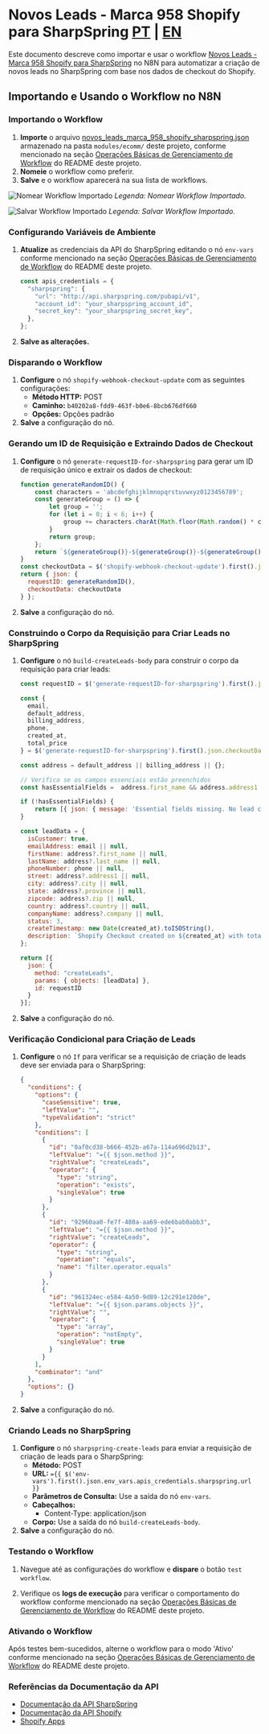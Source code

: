 # Novos Leads - Marca 958 Shopify para SharpSpring [PT](novos_leads_marca_958_shopify_sharpspring.md) | [EN](novos_leads_marca_958_shopify_sharpspring-en_us.md)

Este documento descreve como importar e usar o workflow [Novos Leads - Marca 958 Shopify para SharpSpring](../../../modules/ecomm/novos_leads_marca_958_shopify_sharpspring.json) no N8N para automatizar a criação de novos leads no SharpSpring com base nos dados de checkout do Shopify.

## Importando e Usando o Workflow no N8N

### Importando o Workflow

1. **Importe** o arquivo [novos_leads_marca_958_shopify_sharpspring.json](../../../modules/ecomm/novos_leads_marca_958_shopify_sharpspring.json) armazenado na pasta `modules/ecomm/` deste projeto, conforme mencionado na seção [Operações Básicas de Gerenciamento de Workflow](../../../README.md#basic-workflow-management-operations) do README deste projeto.
2. **Nomeie** o workflow como preferir.
3. **Salve** e o workflow aparecerá na sua lista de workflows.

![Nomear Workflow Importado](../../assets/pictures/ecomm/pic_03_n8n_novos_leads_name.png)
*Legenda: Nomear Workflow Importado.*

![Salvar Workflow Importado](../../assets/pictures/ecomm/pic_04_n8n_novos_leads_save.png)
*Legenda: Salvar Workflow Importado.*

### Configurando Variáveis de Ambiente

1. **Atualize** as credenciais da API do SharpSpring editando o nó `env-vars` conforme mencionado na seção [Operações Básicas de Gerenciamento de Workflow](../../../README.md#basic-workflow-management-operations) do README deste projeto.

    ```javascript
    const apis_credentials = {
      "sharpspring": {
        "url": "http://api.sharpspring.com/pubapi/v1",
        "account_id": "your_sharpspring_account_id",
        "secret_key": "your_sharpspring_secret_key",
      },
    };
    ```

2. **Salve as alterações.**

### Disparando o Workflow

1. **Configure** o nó `shopify-webhook-checkout-update` com as seguintes configurações:
    - **Método HTTP:** POST
    - **Caminho:** `b40202a8-fdd9-463f-b0e6-8bcb676df660`
    - **Opções:** Opções padrão
2. **Salve** a configuração do nó.

### Gerando um ID de Requisição e Extraindo Dados de Checkout

1. **Configure** o nó `generate-requestID-for-sharpspring` para gerar um ID de requisição único e extrair os dados de checkout:

    ```javascript
    function generateRandomID() {
        const characters = 'abcdefghijklmnopqrstuvwxyz0123456789';
        const generateGroup = () => {
            let group = '';
            for (let i = 0; i < 6; i++) {
                group += characters.charAt(Math.floor(Math.random() * characters.length));
            }
            return group;
        };
        return `${generateGroup()}-${generateGroup()}-${generateGroup()}-${generateGroup()}`;
    }
    const checkoutData = $('shopify-webhook-checkout-update').first().json
    return { json: {
      requestID: generateRandomID(),
      checkoutData: checkoutData
    } };
    ```

2. **Salve** a configuração do nó.

### Construindo o Corpo da Requisição para Criar Leads no SharpSpring

1. **Configure** o nó `build-createLeads-body` para construir o corpo da requisição para criar leads:

    ```javascript
    const requestID = $('generate-requestID-for-sharpspring').first().json.requestID;

    const {
      email,
      default_address,
      billing_address,
      phone,
      created_at,
      total_price
    } = $('generate-requestID-for-sharpspring').first().json.checkoutData.body;

    const address = default_address || billing_address || {};

    // Verifica se os campos essenciais estão preenchidos
    const hasEssentialFields =  address.first_name && address.address1 && address.city && address.zip && address.country && (phone || email);

    if (!hasEssentialFields) {
        return [{ json: { message: 'Essential fields missing. No lead created.' } }];
    }

    const leadData = {
      isCustomer: true,
      emailAddress: email || null,
      firstName: address?.first_name || null,
      lastName: address?.last_name || null,
      phoneNumber: phone || null,
      street: address?.address1 || null,
      city: address?.city || null,
      state: address?.province || null,
      zipcode: address?.zip || null,
      country: address?.country || null,
      companyName: address?.company || null,  
      status: 3,
      createTimestamp: new Date(created_at).toISOString(),
      description: `Shopify Checkout created on ${created_at} with total price ${total_price}`    
    };

    return [{ 
      json: {
        method: "createLeads",
        params: { objects: [leadData] },
        id: requestID
      } 
    }];
    ```

2. **Salve** a configuração do nó.

### Verificação Condicional para Criação de Leads

1. **Configure** o nó `If` para verificar se a requisição de criação de leads deve ser enviada para o SharpSpring:

    ```json
    {
      "conditions": {
        "options": {
          "caseSensitive": true,
          "leftValue": "",
          "typeValidation": "strict"
        },
        "conditions": [
          {
            "id": "0af0cd38-b666-452b-a67a-114a696d2b13",
            "leftValue": "={{ $json.method }}",
            "rightValue": "createLeads",
            "operator": {
              "type": "string",
              "operation": "exists",
              "singleValue": true
            }
          },
          {
            "id": "92960aa0-fe7f-480a-aa69-ede6bab0abb3",
            "leftValue": "={{ $json.method }}",
            "rightValue": "createLeads",
            "operator": {
              "type": "string",
              "operation": "equals",
              "name": "filter.operator.equals"
            }
          },
          {
            "id": "961324ec-e584-4a50-9d89-12c291e120de",
            "leftValue": "={{ $json.params.objects }}",
            "rightValue": "",
            "operator": {
              "type": "array",
              "operation": "notEmpty",
              "singleValue": true
            }
          }
        ],
        "combinator": "and"
      },
      "options": {}
    }
    ```

2. **Salve** a configuração do nó.

### Criando Leads no SharpSpring

1. **Configure** o nó `sharpspring-create-leads` para enviar a requisição de criação de leads para o SharpSpring:
    - **Método:** POST
    - **URL:** `={{ $('env-vars').first().json.env_vars.apis_credentials.sharpspring.url }}`
    - **Parâmetros de Consulta:** Use a saída do nó `env-vars`.
    - **Cabeçalhos:**
        - Content-Type: application/json
    - **Corpo:** Use a saída do nó `build-createLeads-body`.
2. **Salve** a configuração do nó.

### Testando o Workflow

1. Navegue até as configurações do workflow e **dispare** o botão `test workflow`.

2. Verifique os **logs de execução** para verificar o comportamento do workflow conforme mencionado na seção [Operações Básicas de Gerenciamento de Workflow](../../../README.md#basic-workflow-management-operations) do README deste projeto.

### Ativando o Workflow

Após testes bem-sucedidos, alterne o workflow para o modo 'Ativo' conforme mencionado na seção [Operações Básicas de Gerenciamento de Workflow](../../../README.md#basic-workflow-management-operations) do README deste projeto.

### Referências da Documentação da API

- [Documentação da API SharpSpring](https://api.sharpspring.com/)
- [Documentação da API Shopify](https://shopify.dev/docs/api/admin-rest/2024-04)
- [Shopify Apps](https://shopify.dev/docs/apps/)
